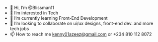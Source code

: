 - 👋 Hi, I’m @Blissman11
- 👀 I’m interested in Tech
- 🌱 I’m currently learning Front-End Development
- 💞️ I’m looking to collaborate on ui/ux designs, front-end dev. and more tech jobs
- 📫 How to reach me kenny01azeez@gmail.com or +234 810 112 8072

<!---
Blissman11/Blissman11 is a ✨ special ✨ repository because its `README.md` (this file) appears on your GitHub profile.
You can click the Preview link to take a look at your changes.
--->
